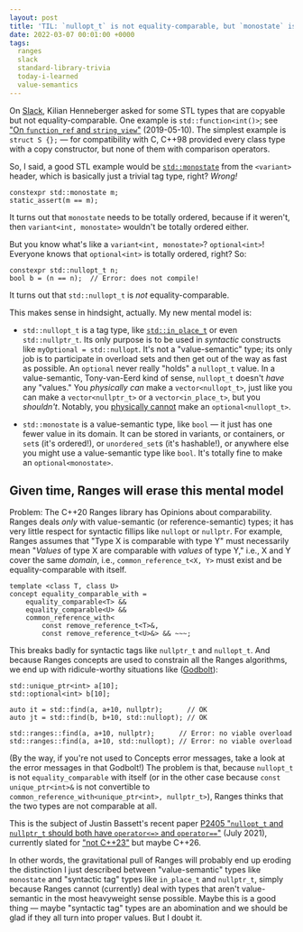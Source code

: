 ```yaml
---
layout: post
title: 'TIL: `nullopt_t` is not equality-comparable, but `monostate` is'
date: 2022-03-07 00:01:00 +0000
tags:
  ranges
  slack
  standard-library-trivia
  today-i-learned
  value-semantics
---
```


On [Slack](https://cppalliance.org/slack/),
Kilian Henneberger asked for some STL types that are copyable but not
equality-comparable. One example is `std::function<int()>`; see
["On `function_ref` and `string_view`"](/blog/2019/05/10/function-ref-vs-string-view/) (2019-05-10).
The simplest example is `struct S {};` — for compatibility with C, C++98 provided
every class type with a copy constructor, but none of them with comparison operators.

So, I said, a good STL example would be [`std::monostate`](https://en.cppreference.com/w/cpp/utility/variant/monostate)
from the `<variant>` header, which is basically just a trivial tag type, right? _Wrong!_

    constexpr std::monostate m;
    static_assert(m == m);

It turns out that `monostate` needs to be totally ordered, because if it weren't, then
`variant<int, monostate>` wouldn't be totally ordered either.

But you know what's like a `variant<int, monostate>`? `optional<int>`!
Everyone knows that `optional<int>` is totally ordered, right? So:

    constexpr std::nullopt_t n;
    bool b = (n == n);  // Error: does not compile!

It turns out that `std::nullopt_t` is _not_ equality-comparable.

This makes sense in hindsight, actually. My new mental model is:

- `std::nullopt_t` is a tag type, like [`std::in_place_t`](https://en.cppreference.com/w/cpp/utility/in_place)
    or even `std::nullptr_t`. Its only purpose is to be used in _syntactic_ constructs
    like `myOptional = std::nullopt`. It's not a "value-semantic" type; its only job
    is to participate in overload sets and then get out of the way as fast as possible.
    An `optional` never really "holds" a `nullopt_t` value. In a value-semantic,
    Tony-van-Eerd kind of sense, `nullopt_t` doesn't _have_ any "values."
    You _physically can_ make a `vector<nullopt_t>`, just like you can make a `vector<nullptr_t>`
    or a `vector<in_place_t>`, but you _shouldn't_.
    Notably, you [physically cannot](https://eel.is/c++draft/optional#optional.general-3)
    make an `optional<nullopt_t>`.

- `std::monostate` is a value-semantic type, like `bool` — it just has one fewer value
    in its domain. It can be stored in variants, or containers, or `set`s (it's ordered!),
    or `unordered_set`s (it's hashable!), or anywhere else you might use a value-semantic
    type like `bool`. It's totally fine to make an `optional<monostate>`.


## Given time, Ranges will erase this mental model

Problem: The C++20 Ranges library has Opinions about comparability. Ranges deals _only_ with
value-semantic (or reference-semantic) types; it has very little respect for syntactic fillips
like `nullopt` or `nullptr`. For example, Ranges assumes that "Type X is comparable with type Y"
must necessarily mean "_Values_ of type X are comparable with _values_ of type Y," i.e., X and Y
cover the same _domain_, i.e., `common_reference_t<X, Y>` must exist and be equality-comparable with
itself.

    template <class T, class U>
    concept equality_comparable_with =
        equality_comparable<T> &&
        equality_comparable<U> &&
        common_reference_with<
            const remove_reference_t<T>&,
            const remove_reference_t<U>&> && ~~~;

This breaks badly for syntactic tags like `nullptr_t` and `nullopt_t`. And because Ranges
concepts are used to constrain all the Ranges algorithms, we end up with ridicule-worthy
situations like ([Godbolt](https://godbolt.org/z/qEMenWqEK)):

    std::unique_ptr<int> a[10];
    std::optional<int> b[10];

    auto it = std::find(a, a+10, nullptr);      // OK
    auto jt = std::find(b, b+10, std::nullopt); // OK

    std::ranges::find(a, a+10, nullptr);      // Error: no viable overload
    std::ranges::find(a, a+10, std::nullopt); // Error: no viable overload

(By the way, if you're not used to Concepts error messages, take a look at the error
messages in that Godbolt!) The problem is that, because `nullopt_t` is not
`equality_comparable` with itself (or in the other case because
`const unique_ptr<int>&` is not convertible to `common_reference_with<unique_ptr<int>, nullptr_t>`),
Ranges thinks that the two types are not comparable at all.

This is the subject of Justin Bassett's recent paper
[P2405 "`nullopt_t` and `nullptr_t` should both have `operator<=>` and `operator==`"](http://www.open-std.org/jtc1/sc22/wg21/docs/papers/2021/p2405r0.pdf)
(July 2021), currently slated for ["not C++23"](http://www.open-std.org/jtc1/sc22/wg21/docs/papers/2021/p2489r0.html#not-for-cpp23)
but maybe C++26.

In other words, the gravitational pull of Ranges will probably end up eroding
the distinction I just described between "value-semantic" types like `monostate` and
"syntactic tag" types like `in_place_t` and `nullptr_t`, simply because Ranges cannot
(currently) deal with types that aren't value-semantic in the most heavyweight sense possible.
Maybe this is a good thing — maybe "syntactic tag" types are an abomination and we should
be glad if they all turn into proper values. But I doubt it.
